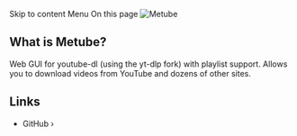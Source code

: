 Skip to content
Menu
On this page
![Metube](https://github.com/alexta69/metube/raw/master/screenshot.gif)
## What is Metube? ​
Web GUI for youtube-dl (using the yt-dlp fork) with playlist support. Allows you to download videos from YouTube and dozens of other sites.
## Links ​
  * GitHub ›


